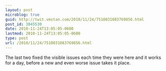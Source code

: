 ```yaml
---
layout: post
microblog: true
guid: http://twit.vmstan.com/2010/11/24/7510031083769856.html
post_id: 3045530
date: 2010-11-24T13:05:05-0600
lastmod: 2010-11-24T13:05:05-0600
type: post
url: /2010/11/24/7510031083769856.html
---
```

The last two fixed the visible issues each time they were here and it works for a day, before a new and even worse issue takes it place.
